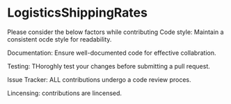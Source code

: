 # LogisticsShippingRates

Please consider the below factors while contributing Code style: Maintain a consistent ocde style for readability.

Documentation: Ensure well-documented code for effective collabration.

Testing: THoroghly test your changes before submitting a pull request.

Issue Tracker: ALL contributions undergo a code review proces.

Lincensing: contributions are lincensed.
